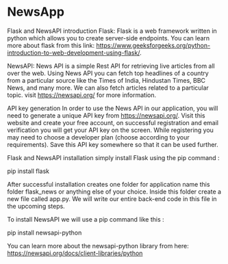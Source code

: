 # NewsApp

Flask and NewsAPI introduction
Flask: Flask is a web framework written in python which allows you to create server-side endpoints. You can learn more about flask from this link: https://www.geeksforgeeks.org/python-introduction-to-web-development-using-flask/.

NewsAPI: News API is a simple Rest API for retrieving live articles from all over the web. Using News API you can fetch top headlines of a country from a particular source like the Times of India, Hindustan Times, BBC News, and many more. We can also fetch articles related to a particular topic. visit https://newsapi.org/ for more information.

API key generation
In order to use the News API in our application, you will need to generate a unique API key from https://newsapi.org/. Visit this website and create your free account, on successful registration and email verification you will get your API key on the screen. While registering you may need to choose a developer plan (choose according to your requirements). Save this API key somewhere so that it can be used further.

Flask and NewsAPI installation
simply install Flask using the pip command :

pip install flask 

After successful installation creates one folder for application name this folder flask_news or anything else of your choice. Inside this folder create a new file called app.py. We will write our entire back-end code in this file in the upcoming steps.

To install NewsAPI we will use a pip command like this :

pip install newsapi-python

You can learn more about the newsapi-python library from here: https://newsapi.org/docs/client-libraries/python
